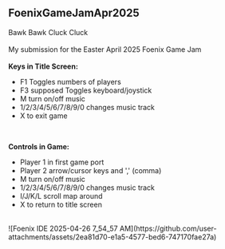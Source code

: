 ## FoenixGameJamApr2025<br/>
Bawk Bawk Cluck Cluck<br/>
<br/>
My submission for the Easter April 2025 Foenix Game Jam<br/>
<br/>
**Keys in Title Screen:**<br/>
+  F1 Toggles numbers of players<br/>
+  F3 supposed Toggles keyboard/joystick<br/>
+  M turn on/off music<br/>
+  1/2/3/4/5/6/7/8/9/0 changes music track<br/>
+  X to exit game<br/>
<br/>

**Controls in Game:**<br/>
+  Player 1 in first game port<br/>
+  Player 2 arrow/cursor keys and ',' (comma)<br/>
+  M turn on/off music<br/>
+  1/2/3/4/5/6/7/8/9/0 changes music track<br/>
+  I/J/K/L scroll map around<br/>
+  X to return to title screen<br/>
<br/>  
![Foenix IDE 2025-04-26 7_54_57 AM](https://github.com/user-attachments/assets/2ea81d70-e1a5-4577-bed6-747170fae27a)
